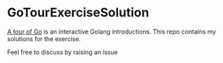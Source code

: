 # GoTourExerciseSolution

[A tour of Go](http://tour.golang.org/list) is an interactive Golang introductions. This repo contains my solutions for the exercise.

Feel free to discuss by raising an issue
